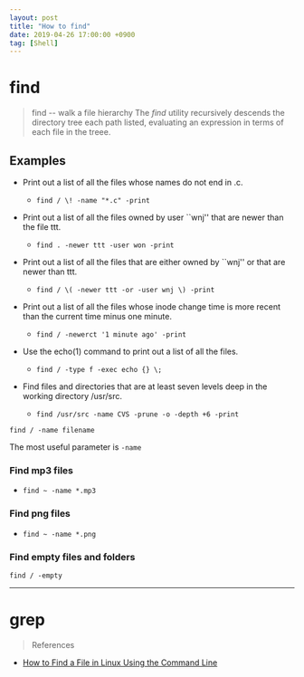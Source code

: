 ```yaml
---
layout: post
title: "How to find"
date: 2019-04-26 17:00:00 +0900
tag: [Shell]
---
```


# find

> find -- walk a file hierarchy
> The *find* utility recursively descends the directory tree each path listed, evaluating an expression in terms of each file in the treee.


## Examples

- Print out a list of all the files whose names do not end in .c.
    - `find / \! -name "*.c" -print`

- Print out a list of all the files owned by user ``wnj'' that are newer than the file ttt.
    - `find . -newer ttt -user won -print`

- Print out a list of all the files that are either owned by ``wnj'' or that are newer than ttt. 
    - `find / \( -newer ttt -or -user wnj \) -print`

- Print out a list of all the files whose inode change time is more recent than the current time minus one minute.
    - `find / -newerct '1 minute ago' -print`

- Use the echo(1) command to print out a list of all the files.
    - `find / -type f -exec echo {} \;`

- Find files and directories that are at least seven levels deep in the working directory /usr/src.
    - `find /usr/src -name CVS -prune -o -depth +6 -print`

```
find / -name filename
```

The most useful parameter is `-name`

### Find mp3 files

- `find ~ -name *.mp3`

### Find png files

- `find ~ -name *.png`

### Find empty files and folders

`find / -empty`


---

# grep

> References

- [How to Find a File in Linux Using the Command Line](https://www.lifewire.com/uses-of-linux-command-find-2201100)